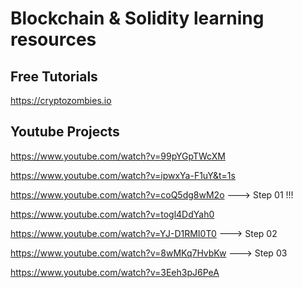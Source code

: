 # Blockchain & Solidity learning resources

## Free Tutorials

https://cryptozombies.io

## Youtube Projects

https://www.youtube.com/watch?v=99pYGpTWcXM

https://www.youtube.com/watch?v=ipwxYa-F1uY&t=1s

https://www.youtube.com/watch?v=coQ5dg8wM2o ---> Step 01 !!!

https://www.youtube.com/watch?v=togl4DdYah0

https://www.youtube.com/watch?v=YJ-D1RMI0T0 ---> Step 02

https://www.youtube.com/watch?v=8wMKq7HvbKw ---> Step 03

https://www.youtube.com/watch?v=3Eeh3pJ6PeA
